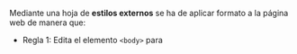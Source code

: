 Mediante una hoja de **estilos externos** se ha de aplicar formato a la página web de manera que:

- Regla 1: Edita el elemento `<body>` para
